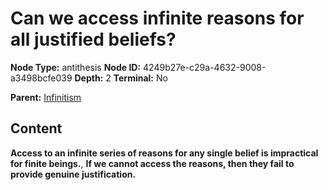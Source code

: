 # Can we access infinite reasons for all justified beliefs?

**Node Type:** antithesis
**Node ID:** 4249b27e-c29a-4632-9008-a3498bcfe039
**Depth:** 2
**Terminal:** No

**Parent:** [Infinitism](infinitism.md)

## Content

**Access to an infinite series of reasons for any single belief is impractical for finite beings.**, **If we cannot access the reasons, then they fail to provide genuine justification.**
